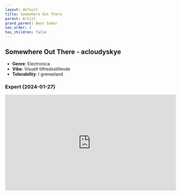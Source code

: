 ```yaml
---
layout: default
title: Somewhere Out There
parent: Artist
grand_parent: Beat Saber
nav_order: 2
has_children: false
---
```


## Somewhere Out There - acloudyskye
- **Genre**: Electronica
- **Vibe**: Visuelt tilfredsstillende
- **Tolerability**: I grenseland


### Expert (2024-01-27)

<iframe width="560" height="315" src="https://www.youtube.com/embed/1yi0h0MqSQA?si=kK4lrMARYXlzzrIM" title="YouTube video player" frameborder="0" allow="accelerometer; autoplay; clipboard-write; encrypted-media; gyroscope; picture-in-picture; web-share" allowfullscreen></iframe>

